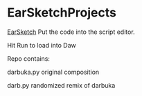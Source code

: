 # EarSketchProjects

[EarSketch](https://earsketch.gatech.edu/earsketch2/)
Put the code into the script editor.
 
Hit Run to load into Daw

Repo contains:

darbuka.py original composition

darb.py randomized remix of darbuka

